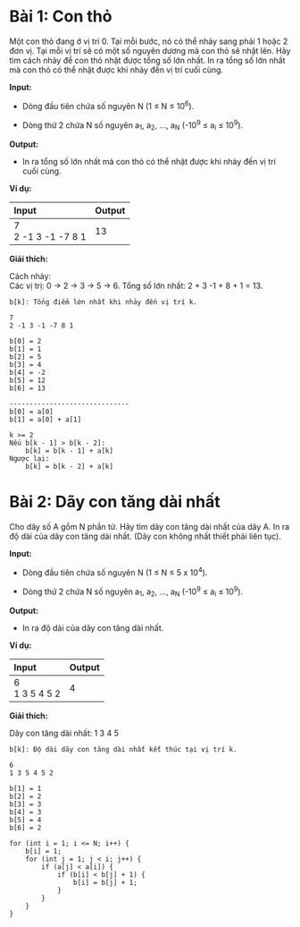 # Bài 1: Con thỏ

Một con thỏ đang ở vị trí 0. Tại mỗi bước, nó có thể nhảy sang phải 1 hoặc 2 đơn vị. Tại mỗi vị trí sẽ có một số nguyên dương mà con thỏ sẽ nhặt lên. Hãy tìm cách nhảy để con thỏ nhặt được tổng số lớn nhất. In ra tổng số lớn nhất mà con thỏ có thể nhặt được khi nhảy đến vị trí cuối cùng.

**Input:**

- Dòng đầu tiên chứa số nguyên N (1 ≤ N ≤ 10<sup>6</sup>).

- Dòng thứ 2 chứa N số nguyên a<sub>1</sub>, a<sub>2</sub>, ..., a<sub>N</sub> (-10<sup>9</sup> ≤ a<sub>i</sub> ≤ 10<sup>9</sup>).

**Output:**

- In ra tổng số lớn nhất mà con thỏ có thể nhặt được khi nhảy đến vị trí cuối cùng.

**Ví dụ:**

| Input | Output |
|:-------|:--------|
| 7<br>2 -1 3 -1 -7 8 1 | 13     |

**Giải thích:**

Cách nhảy:<br>Các vị trị: 0 → 2 → 3 → 5 → 6. Tổng số lớn nhất: 2 + 3 -1 + 8 + 1 = 13.

```
b[k]: Tổng điểm lớn nhất khi nhảy đến vị trí k.

7
2 -1 3 -1 -7 8 1

b[0] = 2
b[1] = 1
b[2] = 5
b[3] = 4
b[4] = -2
b[5] = 12
b[6] = 13

------------------------------
b[0] = a[0]
b[1] = a[0] + a[1]

k >= 2
Nếu b[k - 1] > b[k - 2]:
    b[k] = b[k - 1] + a[k]
Ngược lại:
    b[k] = b[k - 2] + a[k]

```

# Bài 2: Dãy con tăng dài nhất

Cho dãy số A gồm N phần tử. Hãy tìm dãy con tăng dài nhất của dãy A. In ra độ dài của dãy con tăng dài nhất. (Dãy con không nhất thiết phải liên tục).

**Input:**

- Dòng đầu tiên chứa số nguyên N (1 ≤ N ≤ 5 x 10<sup>4</sup>).

- Dòng thứ 2 chứa N số nguyên a<sub>1</sub>, a<sub>2</sub>, ..., a<sub>N</sub> (-10<sup>9</sup> ≤ a<sub>i</sub> ≤ 10<sup>9</sup>).

**Output:**

- In ra độ dài của dãy con tăng dài nhất.

**Ví dụ:**

| Input | Output |
|:-------|:--------|
| 6<br>1 3 5 4 5 2 | 4     |

**Giải thích:**

Dãy con tăng dài nhất: 1 3 4 5

```
b[k]: Độ dài dãy con tăng dài nhất kết thúc tại vị trí k.

6
1 3 5 4 5 2

b[1] = 1
b[2] = 2
b[3] = 3
b[4] = 3
b[5] = 4
b[6] = 2

for (int i = 1; i <= N; i++) {
    b[i] = 1;
    for (int j = 1; j < i; j++) {
        if (a[j] < a[i]) {
            if (b[i] < b[j] + 1) {
                b[i] = b[j] + 1;
            }
        }
    }
}

```


